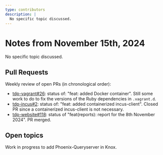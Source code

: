 ```yaml
---
type: contributors
description: |
  No specific topic discussed.
---
```


# Notes from November 15th, 2024

No specific topic discussed.

## Pull Requests

Weekly review of open PRs (in chronological order):

- [tdp-vagrant#26](https://github.com/TOSIT-IO/tdp-vagrant/pull/26): status of: "feat: added Docker container". Still some work to do to fix the versions of the Ruby dependencies in `.vagrant.d`.
- [tdp-incus#2](https://github.com/TOSIT-IO/tdp-incus/pull/2): status of: "feat: added containerized incus-client". Closed PR since a containerized incus-client is not necessary.
- [tdp-website#118](https://github.com/TOSIT-IO/tdp-website/pull/118): status of "feat(reports): report for the 8th November 2024". PR merged.

## Open topics

Work in progress to add Phoenix-Queryserver in Knox.
